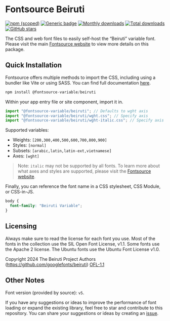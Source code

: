 # Fontsource Beiruti

[![npm (scoped)](https://img.shields.io/npm/v/@fontsource-variable/beiruti?color=brightgreen)](https://www.npmjs.com/package/@fontsource-variable/beiruti) [![Generic badge](https://img.shields.io/badge/fontsource-passing-brightgreen)](https://github.com/fontsource/fontsource) [![Monthly downloads](https://badgen.net/npm/dm/@fontsource-variable/beiruti)](https://github.com/fontsource/fontsource) [![Total downloads](https://badgen.net/npm/dt/@fontsource-variable/beiruti)](https://github.com/fontsource/fontsource) [![GitHub stars](https://img.shields.io/github/stars/fontsource/fontsource.svg?style=social&label=Star)](https://github.com/fontsource/fontsource/stargazers)

The CSS and web font files to easily self-host the “Beiruti” variable font. Please visit the main [Fontsource website](https://fontsource.org/fonts/beiruti) to view more details on this package.

## Quick Installation

Fontsource offers multiple methods to import the CSS, including using a bundler like Vite or using SASS. You can find full documentation [here](https://fontsource.org/docs/getting-started/introduction).

```javascript
npm install @fontsource-variable/beiruti
```

Within your app entry file or site component, import it in.

```javascript
import "@fontsource-variable/beiruti"; // Defaults to wght axis
import "@fontsource-variable/beiruti/wght.css"; // Specify axis
import "@fontsource-variable/beiruti/wght-italic.css"; // Specify axis and style
```

Supported variables:
- Weights: `[200,300,400,500,600,700,800,900]`
- Styles: `[normal]`
- Subsets: `[arabic,latin,latin-ext,vietnamese]`
- Axes: `[wght]`

> Note: `italic` may not be supported by all fonts. To learn more about what axes and styles are supported, please visit the [Fontsource website](https://fontsource.org/fonts/beiruti).

Finally, you can reference the font name in a CSS stylesheet, CSS Module, or CSS-in-JS.

```css
body {
  font-family: "Beiruti Variable";
}
```

## Licensing
Always make sure to read the license for each font you use. Most of the fonts in the collection use the SIL Open Font License, v1.1. Some fonts use the Apache 2 license. The Ubuntu fonts use the Ubuntu Font License v1.0.

Copyright 2024 The Beiruti Project Authors (https://github.com/googlefonts/beiruti)
[OFL-1.1](https://openfontlicense.org)

## Other Notes
Font version (provided by source): `v5`.

If you have any suggestions or ideas to improve the performance of font loading or expand the existing library, feel free to star and contribute to this repository. You can share your suggestions or ideas by creating an [issue](https://github.com/fontsource/fontsource/issues).